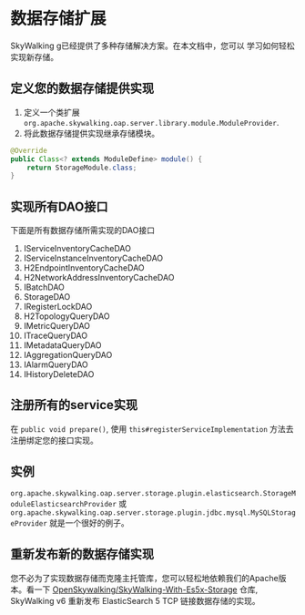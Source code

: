 # 数据存储扩展
SkyWalking g已经提供了多种存储解决方案。在本文档中，您可以
学习如何轻松实现新存储。

## 定义您的数据存储提供实现
1. 定义一个类扩展 `org.apache.skywalking.oap.server.library.module.ModuleProvider`.
2. 将此数据存储提供实现继承存储模块。
```java
@Override 
public Class<? extends ModuleDefine> module() {
    return StorageModule.class;
}
```

## 实现所有DAO接口
下面是所有数据存储所需实现的DAO接口

1. IServiceInventoryCacheDAO
1. IServiceInstanceInventoryCacheDAO
1. H2EndpointInventoryCacheDAO
1. H2NetworkAddressInventoryCacheDAO
1. IBatchDAO
1. StorageDAO
1. IRegisterLockDAO
1. H2TopologyQueryDAO
1. IMetricQueryDAO
1. ITraceQueryDAO
1. IMetadataQueryDAO
1. IAggregationQueryDAO
1. IAlarmQueryDAO
1. IHistoryDeleteDAO

## 注册所有的service实现
在 `public void prepare()`, 使用 `this#registerServiceImplementation` 方法去注册绑定您的接口实现。

## 实例
`org.apache.skywalking.oap.server.storage.plugin.elasticsearch.StorageModuleElasticsearchProvider` 
或 `org.apache.skywalking.oap.server.storage.plugin.jdbc.mysql.MySQLStorageProvider`  就是一个很好的例子。

## 重新发布新的数据存储实现
您不必为了实现数据存储而克隆主托管库，您可以轻松地依赖我们的Apache版本。看一下 [OpenSkywalking/SkyWalking-With-Es5x-Storage](https://github.com/OpenSkywalking/SkyWalking-With-Es5x-Storage) 仓库, SkyWalking v6 重新发布 ElasticSearch 5 TCP 链接数据存储的实现。